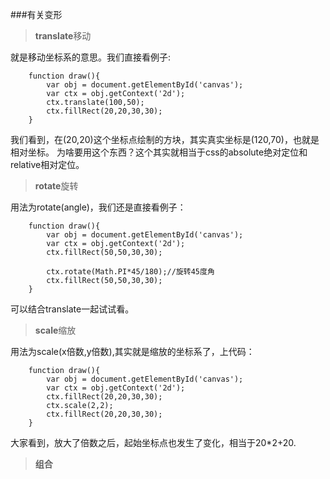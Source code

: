 ###有关变形

>**translate**移动<br />

就是移动坐标系的意思。我们直接看例子:
```
    function draw(){
        var obj = document.getElementById('canvas');
        var ctx = obj.getContext('2d');
        ctx.translate(100,50);
        ctx.fillRect(20,20,30,30);
    }
```
我们看到，在(20,20)这个坐标点绘制的方块，其实真实坐标是(120,70)，也就是相对坐标。
为啥要用这个东西？这个其实就相当于css的absolute绝对定位和relative相对定位。<br />

>**rotate**旋转<br />

用法为rotate(angle)，我们还是直接看例子：

```
    function draw(){
        var obj = document.getElementById('canvas');
        var ctx = obj.getContext('2d');
        ctx.fillRect(50,50,30,30);

        ctx.rotate(Math.PI*45/180);//旋转45度角
        ctx.fillRect(50,50,30,30);
    }
```
可以结合translate一起试试看。<br />
>**scale**缩放<br>

用法为scale(x倍数,y倍数),其实就是缩放的坐标系了，上代码：<br />

```
    function draw(){
        var obj = document.getElementById('canvas');
        var ctx = obj.getContext('2d');
        ctx.fillRect(20,20,30,30);
        ctx.scale(2,2);
        ctx.fillRect(20,20,30,30);
    }
```
大家看到，放大了倍数之后，起始坐标点也发生了变化，相当于20*2+20.<br />

>**组合**<br />
